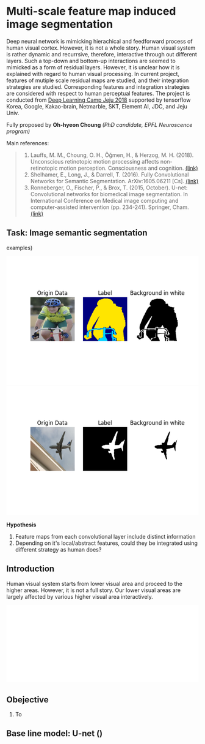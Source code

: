 # Multi-scale feature map induced image segmentation
Deep neural network is mimicking hierachical and feedforward process of human visual cortex. However, it is not a whole story. Human visual system is rather dynamic and recurrsive, therefore, interactive through out different layers.
Such a top-down and bottom-up interactions are seemed to mimicked as a form of residual layers. However, it is unclear how it is explained with regard to human visual processing. 
In current project, features of mutiple scale residual maps are studied, and their integration strategies are studied. Corresponding features and integration strategies are considered with respect to human perceptual features. 
The project is conducted from [Deep Learning Camp Jeju 2018](http://jeju.dlcamp.org/2018/) supported by tensorflow Korea, Google, Kakao-brain, Netmarble, SKT, Element AI, JDC, and Jeju Univ. 

Fully proposed by **Oh-hyeon Choung** *(PhD candidate, EPFL Neuroscence program)*

Main references:
> 1. Lauffs, M. M., Choung, O. H., Öğmen, H., & Herzog, M. H. (2018). Unconscious retinotopic motion processing affects non-retinotopic motion perception. Consciousness and cognition. [(link)](https://www.sciencedirect.com/science/article/pii/S1053810017305421?via%3Dihub)
>2. Shelhamer, E., Long, J., & Darrell, T. (2016). Fully Convolutional Networks for Semantic Segmentation. ArXiv:1605.06211 [Cs]. [(link)](https://people.eecs.berkeley.edu/~jonlong/long_shelhamer_fcn.pdf)
>3. Ronneberger, O., Fischer, P., & Brox, T. (2015, October). U-net: Convolutional networks for biomedical image segmentation. In International Conference on Medical image computing and computer-assisted intervention (pp. 234-241). Springer, Cham. [(link)](https://link.springer.com/chapter/10.1007/978-3-319-24574-4_28)


## Task: Image semantic segmentation 

examples) 

![alt text](https://github.com/Ohyeon5/MismatchPenaltySegmentation/blob/master/figures/fig_progress/example1.png)
![alt text](https://github.com/Ohyeon5/MismatchPenaltySegmentation/blob/master/figures/fig_progress/example2.png)


**Hypothesis**
1. Feature maps from each convolutional layer include distinct information
2. Depending on it's local/abstract features, could they be integrated using different strategy as human does? 


## Introduction
Human visual system starts from lower visual area and proceed to the higher areas. However, it is not a full story. Our lower visual areas are largely affected by various higher visual area interactively. 

![Retino and Non-retino images][incongOccluded]


## Obejective
1. To 



## Base line model: U-net ()



[incongOccluded]: https://github.com/Ohyeon5/MismatchPenaltySegmentation/blob/master/figures/TPD_blackDisk_cong-incong_occlude.gif
